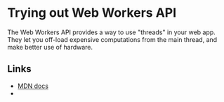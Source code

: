 # Trying out Web Workers API

The Web Workers API provides a way to use "threads" in your web app. They let you off-load expensive computations from the main thread, and make better use of hardware.

## Links

- [MDN docs](https://developer.mozilla.org/en-US/docs/Web/API/Web_Workers_API)
- 